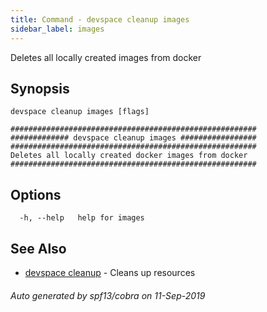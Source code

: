 ```yaml
---
title: Command - devspace cleanup images
sidebar_label: images
---
```



Deletes all locally created images from docker

## Synopsis

 
```
devspace cleanup images [flags]
```

```
#######################################################
############# devspace cleanup images #################
#######################################################
Deletes all locally created docker images from docker
#######################################################
```
## Options

```
  -h, --help   help for images
```

## See Also

* [devspace cleanup](/docs/cli/commands/devspace_cleanup)	 - Cleans up resources

###### Auto generated by spf13/cobra on 11-Sep-2019
